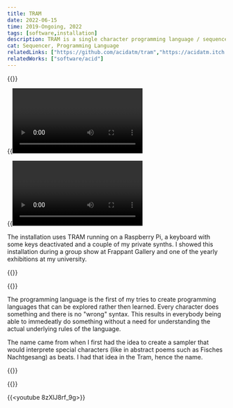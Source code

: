 ```yaml
---
title: TRAM
date: 2022-06-15
time: 2019-Ongoing, 2022
tags: [software,installation]
description: TRAM is a single character programming language / sequencer for MIDI that I sometimes exhibit under the title 'Whats your favourite dinosaur?'
cat: Sequencer, Programming Language
relatedLinks: ["https://github.com/acidatm/tram","https://acidatm.itch.io/tram"]
relatedWorks: ["software/acid"]
---
```

{{<img exhibit>}}

{{<video dino>}}

{{<video tram>}}

The installation uses TRAM running on a Raspberry Pi, a keyboard with some keys deactivated and a couple of my private synths. I showed this installation during a group show at Frappant Gallery and one of the yearly exhibitions at my university.

{{<img screenshot-1>}}

{{<img screenshot-2>}}

The programming language is the first of my tries to create programming languages that can be explored rather then learned. Every character does something and there is no "wrong" syntax. This results in everybody being able to immedeatly do something without a need for understanding the actual underlying rules of the language.

The name came from when I first had the idea to create a sampler that would interprete special characters (like in abstract poems such as Fisches Nachtgesang) as beats. I had that idea in the Tram, hence the name.

{{<img old1>}}

{{<img old2>}}

{{<youtube 8zXlJ8rf_9g>}}
